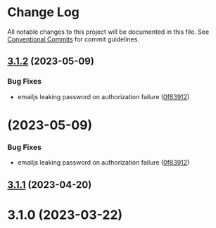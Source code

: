 # Change Log

All notable changes to this project will be documented in this file.
See [Conventional Commits](https://conventionalcommits.org) for commit guidelines.

## [3.1.2](https://github.com/klarna-incubator/gram/compare/v3.1.1...v3.1.2) (2023-05-09)


### Bug Fixes

* emailjs leaking password on authorization failure ([0f83912](https://github.com/klarna-incubator/gram/commit/0f83912ab9d76a8930b5318d3c4778bbf989676a))





# [](https://github.com/klarna-incubator/gram/compare/v3.1.1...v) (2023-05-09)


### Bug Fixes

* emailjs leaking password on authorization failure ([0f83912](https://github.com/klarna-incubator/gram/commit/0f83912ab9d76a8930b5318d3c4778bbf989676a))



## [3.1.1](https://github.com/klarna-incubator/gram/compare/v3.1.0...v3.1.1) (2023-04-20)



# 3.1.0 (2023-03-22)
